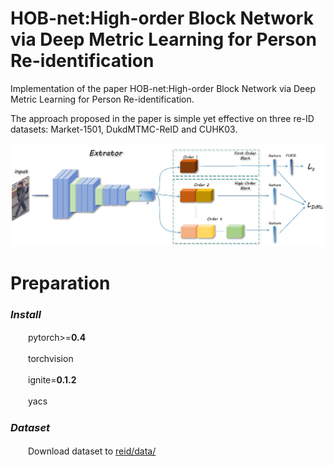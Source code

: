 # HOB-net:High-order Block Network via Deep Metric Learning for Person Re-identification  

Implementation of the paper HOB-net:High-order Block Network via Deep Metric Learning for Person Re-identification.  
  
The approach proposed in the paper is simple yet effective on three re-ID datasets: Market-1501, DukdMTMC-ReID and CUHK03.  

![Alt text](https://github.com/NothingToSay99/HOB-net/blob/main/images/p2.png)

# Preparation

### ***Install***

　　pytorch>=**0.4** 

　　torchvision  

　　ignite=**0.1.2** 

　　yacs  

### ***Dataset***  

　　Download dataset to [reid/data/](https://github.com/NothingToSay99/HOB-net/tree/main/reid/data)

